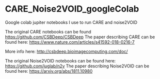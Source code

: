 # CARE_Noise2VOID_googleColab
Google colab jupiter notebooks I use to run CARE and noise2VOID




The original CARE notebooks can be found https://github.com/CSBDeep/CSBDeep
The paper describing CARE can be found here: https://www.nature.com/articles/s41592-018-0216-7

More info here: http://csbdeep.bioimagecomputing.com/doc/


The original Noise2VOID notebooks can be found here: https://github.com/juglab/n2v
The paper describing Noise2VOID can be found here: https://arxiv.org/abs/1811.10980
